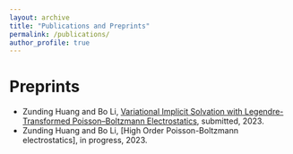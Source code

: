 ```yaml
---
layout: archive
title: "Publications and Preprints"
permalink: /publications/
author_profile: true
---
```


Preprints
======
* Zunding Huang and Bo Li, [Variational Implicit Solvation with Legendre-Transformed
Poisson–Boltzmann Electrostatics](https://Zunding.github.io/files/HuangLi_Arxiv2023.pdf), submitted, 2023.
* Zunding Huang and Bo Li, [High Order Poisson-Boltzmann electrostatics], in progress, 2023.
